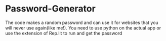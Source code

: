 # Password-Generator
The code makes a random password and can use it for websites that you will never use again(like me!). You need to use python on the actual app or use the extension of Rep.lit to run and get the password
